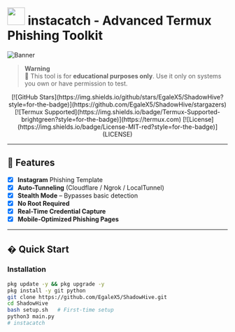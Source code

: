 # <img src="https://img.icons8.com/nolan/64/cyber-security.png" width="40"/> instacatch - Advanced Termux Phishing Toolkit

![Banner](https://i.imgur.com/JmYQ8yO.png)

> **Warning**  
> 🔞 This tool is for **educational purposes only**. Use it only on systems you own or have permission to test.

<div align="center">
  [![GitHub Stars](https://img.shields.io/github/stars/EgaleX5/ShadowHive?style=for-the-badge)](https://github.com/EgaleX5/ShadowHive/stargazers)
  [![Termux Supported](https://img.shields.io/badge/Termux-Supported-brightgreen?style=for-the-badge)](https://termux.com)
  [![License](https://img.shields.io/badge/License-MIT-red?style=for-the-badge)](LICENSE)
</div>

---

## 🌟 Features

- [x] **Instagram** Phishing Template
- [x] **Auto-Tunneling** (Cloudflare / Ngrok / LocalTunnel)
- [x] **Stealth Mode** – Bypasses basic detection
- [x] **No Root Required**
- [x] **Real-Time Credential Capture**
- [x] **Mobile-Optimized Phishing Pages**

---

## � Quick Start

### Installation

```bash
pkg update -y && pkg upgrade -y
pkg install -y git python
git clone https://github.com/EgaleX5/ShadowHive.git
cd ShadowHive
bash setup.sh   # First-time setup
python3 main.py
# instacatch
